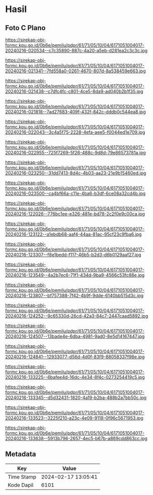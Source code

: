 # Hasil

## Foto C Plano

https://sirekap-obj-formc.kpu.go.id/0b6e/pemilu/pdpr/61/71/05/10/04/6171051004017-20240216-020534--c7c35890-887c-4a20-a5eb-d281ea2c3c3c.jpg

https://sirekap-obj-formc.kpu.go.id/0b6e/pemilu/pdpr/61/71/05/10/04/6171051004017-20240216-021341--7fd558a0-0261-4670-807d-8a538459e663.jpg

https://sirekap-obj-formc.kpu.go.id/0b6e/pemilu/pdpr/61/71/05/10/04/6171051004017-20240216-021438--c7dfc4fc-c801-4ce5-8da9-ad040b2b1f35.jpg

https://sirekap-obj-formc.kpu.go.id/0b6e/pemilu/pdpr/61/71/05/10/04/6171051004017-20240216-021818--7ad27683-409f-432f-842c-dddb0c544ea8.jpg

https://sirekap-obj-formc.kpu.go.id/0b6e/pemilu/pdpr/61/71/05/10/04/6171051004017-20240216-022043--3c4a5f75-2228-4efa-aee5-f0044ed1e709.jpg

https://sirekap-obj-formc.kpu.go.id/0b6e/pemilu/pdpr/61/71/05/10/04/6171051004017-20240216-022955--725f7269-5f26-488c-9d8d-79e86573781a.jpg

https://sirekap-obj-formc.kpu.go.id/0b6e/pemilu/pdpr/61/71/05/10/04/6171051004017-20240216-023250--31dd7413-8d4c-4b03-aa23-21e9b15460ed.jpg

https://sirekap-obj-formc.kpu.go.id/0b6e/pemilu/pdpr/61/71/05/10/04/6171051004017-20240216-023500--ca4bf66a-c11e-4ba6-b3df-6ce08a32cd4b.jpg

https://sirekap-obj-formc.kpu.go.id/0b6e/pemilu/pdpr/61/71/05/10/04/6171051004017-20240216-122026--776bc1ee-e326-481e-bd78-2c2f0e9c00ca.jpg

https://sirekap-obj-formc.kpu.go.id/0b6e/pemilu/pdpr/61/71/05/10/04/6171051004017-20240216-123122--a1ebdb68-aaf4-44aa-81ac-95cf23c9fba6.jpg

https://sirekap-obj-formc.kpu.go.id/0b6e/pemilu/pdpr/61/71/05/10/04/6171051004017-20240216-123307--f8e1bedd-f117-46b5-b2d3-d6b0129aaf27.jpg

https://sirekap-obj-formc.kpu.go.id/0b6e/pemilu/pdpr/61/71/05/10/04/6171051004017-20240216-123549--4a2b7ec6-71f1-434d-9ba9-4566c53fc88e.jpg

https://sirekap-obj-formc.kpu.go.id/0b6e/pemilu/pdpr/61/71/05/10/04/6171051004017-20240216-123807--bf757388-7f42-4b9f-9dde-6140bb515d3c.jpg

https://sirekap-obj-formc.kpu.go.id/0b6e/pemilu/pdpr/61/71/05/10/04/6171051004017-20240216-124252--9c65330d-26cd-42a3-84c7-2447caad5892.jpg

https://sirekap-obj-formc.kpu.go.id/0b6e/pemilu/pdpr/61/71/05/10/04/6171051004017-20240216-124507--13bade4e-6dba-4981-9ad0-8e5d14167447.jpg

https://sirekap-obj-formc.kpu.go.id/0b6e/pemilu/pdpr/61/71/05/10/04/6171051004017-20240216-124841--12933077-d56d-4d0f-83f9-88058337f98e.jpg

https://sirekap-obj-formc.kpu.go.id/0b6e/pemilu/pdpr/61/71/05/10/04/6171051004017-20240216-133225--6bafee4d-16dc-4e34-8f4c-0273254419c5.jpg

https://sirekap-obj-formc.kpu.go.id/0b6e/pemilu/pdpr/61/71/05/10/04/6171051004017-20240216-133345--d5d32431-1820-4a19-b2ba-488b2a7bb50c.jpg

https://sirekap-obj-formc.kpu.go.id/0b6e/pemilu/pdpr/61/71/05/10/04/6171051004017-20240216-133523--3225f210-a23c-4e09-9118-0f96c5671953.jpg

https://sirekap-obj-formc.kpu.go.id/0b6e/pemilu/pdpr/61/71/05/10/04/6171051004017-20240216-133638--5913b796-2657-4ec5-b67b-a869cdd863cc.jpg


## Metadata

| Key        | Value               |
| ---------- | ------------------- |
| Time Stamp | 2024-02-17 13:05:41 |
| Kode Dapil | 6101                |



